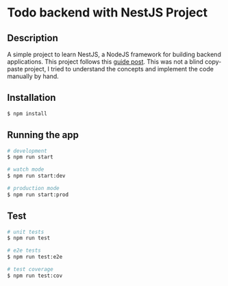 # Todo backend with NestJS Project

## Description

A simple project to learn NestJS, a NodeJS framework for building backend applications. This project follows this [guide post](https://masteringbackend.com/posts/nestjs-typescrpt-ultimate-guide). This was not a blind copy-paste project, I tried to understand the concepts and implement the code manually by hand.



## Installation

```bash
$ npm install
```

## Running the app

```bash
# development
$ npm run start

# watch mode
$ npm run start:dev

# production mode
$ npm run start:prod
```

## Test

```bash
# unit tests
$ npm run test

# e2e tests
$ npm run test:e2e

# test coverage
$ npm run test:cov
```
